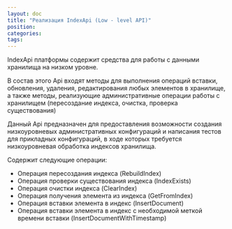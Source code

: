 ```yaml
---
layout: doc
title: "Реализация IndexApi (Low - level API)"
position: 
categories: 
tags: 
---
```


IndexApi платформы содержит средства для работы с данными хранилища на низком уровне.

В состав этого Api входят методы для выполнения операций вставки, обновления, удаления, редактирования любых элементов в хранилище, а также методы, реализующие административные операции работы с хранилищем (пересоздание индекса, очистка, проверка существования)

Данный Api предназначен для предоставления возможности создания низкоуровневых административных конфигураций и написания тестов для прикладных конфигураций, в ходе которых требуется низкоуровневая обработка индексов хранилища.

Содержит следующие операции:

* Операция пересоздания индекса (RebuildIndex)
* Операция проверки существования индекса (IndexExists)
* Операция очистки индекса (ClearIndex)
* Операция получения элемента из индекса (GetFromIndex)
* Операция вставки элемента в индекс (InsertDocument)
* Операция вставки элемента в индекс с необходимой меткой времени вставки (InsertDocumentWithTimestamp)

